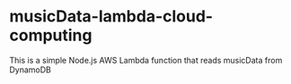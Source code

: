 # musicData-lambda-cloud-computing

This is a simple Node.js AWS Lambda function that reads musicData from DynamoDB
